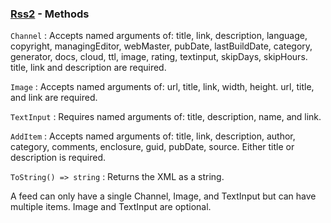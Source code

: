 ### [Rss2](<../Rss2>) - Methods
`Channel`
: Accepts named arguments of: title, link, description, language, copyright, managingEditor, webMaster, pubDate, lastBuildDate, category, generator, docs, cloud, ttl, image, rating, textinput, skipDays, skipHours. title, link and description are required.

`Image`
: Accepts named arguments of: url, title, link, width, height. url, title, and link are required.

`TextInput`
: Requires named arguments of: title, description, name, and link.

`AddItem`
: Accepts named arguments of: title, link, description, author, category, comments, enclosure, guid, pubDate, source. Either title or description is required.

`ToString() => string`
: Returns the XML as a string.

A feed can only have a single Channel, Image, and TextInput but can have multiple items. Image and TextInput are optional.